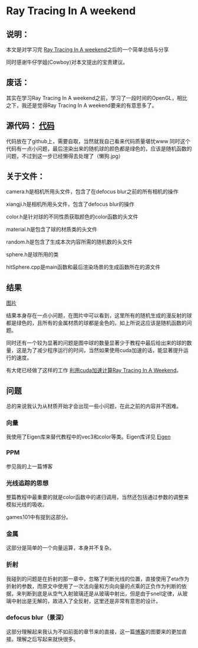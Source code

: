 # Ray Tracing In A weekend
## 说明：

本文是对学习完 [Ray Tracing In A weekend](https://raytracing.github.io/books/RayTracingInOneWeekend.html)之后的一个简单总结与分享

同时感谢牛仔学姐(Cowboy)对本文提出的宝贵建议。

## 废话：

其实在学习Ray Tracing In A weekend之前，学习了一段时间的OpenGL，相比之下，我还是觉得Ray Tracing In A weekend要来的有意思多了。

## 源代码： [代码](https://github.com/MoYuXiShaoJiu/Ray-Tracing-In-A-Weekend)

代码放在了github上，需要自取，当然就我自己看来代码质量堪忧www
同时这个代码有一点小问题，最后渲染出来的随机球的颜色都是绿色的，应该是随机函数的问题，不过到这一步已经懒得去处理了（懒狗.jpg）

## 关于文件：
camera.h是相机所用头文件，包含了在defocus blur之前的所有相机的操作

xiangji.h是相机所用头文件，包含了defocus blur的操作


color.h是针对球的不同性质获取颜色的color函数的头文件


material.h是包含了球的材质类的头文件

random.h是包含了生成本次内容所需的随机数的头文件

sphere.h是球所用的类

hitSphere.cpp是main函数和最后渲染场景的生成函数所在的源文件

## 结果

[图片](raytracing.png)

结果本身存在一点小问题，在图片中可以看到，这里所有的随机生成的漫反射的球都是绿色的，且所有的金属材质的球都是金色的。如上所说这应该是随机函数的问题。

同时还有一个较为显著的问题是图中球的数量显著少于教程中最后给出来的球的数量，这是为了减少程序运行的时间，当然如果使用cuda加速的话，能显著提升运行的速度。

有大佬已经做了这样的工作 [利用cuda加速计算Ray Tracing In A Weekend](https://github.com/rogerallen/raytracinginoneweekendincuda)。




## 问题
总的来说我认为从材质开始才会出现一些小问题，在此之前的内容并不困难。

### 向量
我使用了Eigen库来替代教程中的vec3和color等类。Eigen库详见 [Eigen](https://eigen.tuxfamily.org/dox/group__TutorialMatrixArithmetic.html)

### PPM

参见我的上一篇博客

### 光线追踪的思想

整篇教程中最重要的就是color函数中的递归调用，当然还包括通过参数的调整来模拟光线的吸收。

games101中有提到这部分。

### 金属
这部分是简单的一个向量运算，本身并不复杂。


### 折射
我碰到的问题是在折射的那一章中，忽略了判断光线的位置，直接使用了eta作为折射的参数，而原文中使用了一次法向量和方向向量的点乘的正负作为判断的依据，来判断到底是从空气入射玻璃还是从玻璃中射出，但是由于snell定律，从玻璃中射出是无解的，故进入了全反射，这里还是非常有意思的设计。

### defocus blur（景深）
这部分理解起来我认为不如前面的章节来的直接，这一篇[博客](https://blog.csdn.net/libing_zeng/article/details/54561271)的图要来的更加直接。理解之后写起来就快很多。





